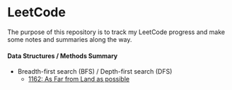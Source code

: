 # LeetCode
The purpose of this repository is to track my LeetCode progress and make some notes and summaries along the way.

#### Data Structures / Methods Summary
- Breadth-first search (BFS) / Depth-first search (DFS)
  - [1162: As Far from Land as possible](1162_As_Far_from_Land_as_Possible.py)
